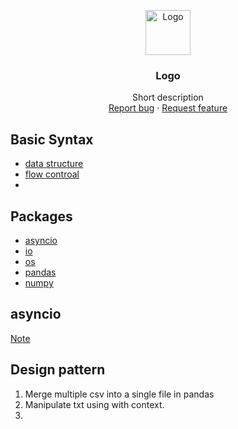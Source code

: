 <p align="center">
  <a href="https://example.com/">
    <img src="https://via.placeholder.com/72" alt="Logo" width=72 height=72>
  </a>

  <h3 align="center">Logo</h3>

  <p align="center">
    Short description
    <br>
    <a href="https://reponame/issues/new?template=bug.md">Report bug</a>
    ·
    <a href="https://reponame/issues/new?template=feature.md&labels=feature">Request feature</a>
  </p>
</p>

## Basic Syntax
- [data structure](#data-structure)
- [flow controal](#flow-control)
- 

## Packages

- [asyncio](#asyncio)
- [io](#status)
- [os](#whats-included)
- [pandas](#bugs-and-feature-requests)
- [numpy](#contributing)

## asyncio
[Note](https://github.com/yuting1214/Python_Note/blob/master/note/async.md)

## Design pattern

1. Merge multiple csv into a single file in pandas
2. Manipulate txt using with context.
3. 
